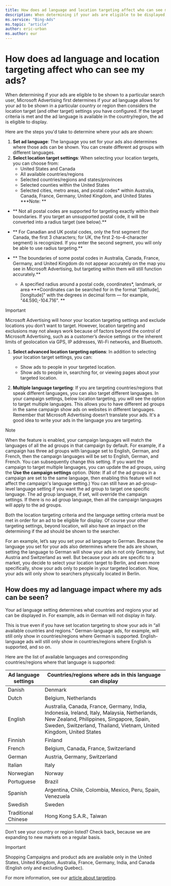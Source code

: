 ```yaml
---
title: How does ad language and location targeting affect who can see my ads?
description: When determining if your ads are eligible to be displayed, Microsoft Advertising uses both your ad language and location target settings. Both criteria must be met in order for an ad to display.
ms.service: "Bing-Ads"
ms.topic: "article"
author: eric-urban
ms.author: eur
---
```


# How does ad language and location targeting affect who can see my ads?

When determining if your ads are eligible to be shown to a particular search user, Microsoft Advertising first determines if your ad language allows for your ad to be shown in a particular country or region then considers the location target (and other target) settings you have configured. If the target criteria is met and the ad language is available in the country/region, the ad is eligible to display.

Here are the steps you'd take to determine where your ads are shown:

1. **Set ad language**: The language you set for your ads also determines where those ads can be shown. You can create different ad groups with different languages.
1. **Select location target settings**: When selecting your location targets, you can choose from:
   - United States and Canada
   - All available countries/regions
   - Selected countries/regions and states/provinces
   - Selected counties within the United States
   - Selected cities, metro areas, and postal codes\* within Australia, Canada, France, Germany, United Kingdom, and United States
**\*Note:	**
- **	Not all postal codes are supported for targeting exactly within their boundaries. If you target an unsupported postal code, it will be converted into a radius target (see below).**
- **	For Canadian and UK postal codes, only the first segment (for Canada, the first 3 characters; for UK, the first 2-to-4-character segment) is recognized. If you enter the second segment, you will only be able to use radius targeting.**
- **	The boundaries of some postal codes in Australia, Canada, France, Germany, and United Kingdom do not appear accurately on the map you see in Microsoft Advertising, but targeting within them will still function accurately.**

   - A specified radius around a postal code, coordinates\*, landmark, or area
**\*Coordinates can be searched for in the format "[latitude], [longitude]" with the degrees in decimal form — for example, "44.590,-104.716". **

> [!IMPORTANT]
> Microsoft Advertising will honor your location targeting settings and exclude locations you don’t want to target. However, location targeting and exclusions may not always work because of factors beyond the control of Microsoft Advertising, such as a customer’s device settings or the inherent limits of geolocation via GPS, IP addresses, Wi-Fi networks, and Bluetooth.

1. **Select advanced location targeting options**: In addition to selecting your location target settings, you can:
   - Show ads to people in your targeted location.
   - Show ads to people in, searching for, or viewing pages about your targeted location.

1. **Multiple language targeting**: If you are targeting countries/regions that speak different languages, you can also target different languages. In your campaign settings, below location targeting, you will see the option to target multiple languages. This allows you to have different ad groups in the same campaign show ads on websites in different languages. Remember that Microsoft Advertising doesn’t translate your ads. It's a good idea to write your ads in the language you are targeting.
> [!NOTE]
> When the feature is enabled, your campaign languages will match the languages of all the ad groups in that campaign by default. For example, if a campaign has three ad groups with language set to English, German, and French, then the campaign languages will be set to English, German, and French. You can subsequently change this setting. If you want the campaign to target multiple languages, you can update the ad groups, using the **Use the campaign settings** option. (Note: If all of the ad groups in a campaign are set to the same language, then enabling this feature will not affect the campaign's language setting.) You can still have an ad-group-level language setting if you want the ad group to target one specific language. The ad group language, if set, will override the campaign settings. If there is no ad group language, then all the campaign languages will apply to the ad groups.

Both the location targeting criteria and the language setting criteria must be met in order for an ad to be eligible for display.  Of course your other targeting settings, beyond location, will also have an impact on the determining if the ad should be shown to the searcher.

For an example, let’s say you set your ad language to German. Because the language you set for your ads also determines where the ads are shown, setting the language to German will show your ads in not only Germany, but Austria and Switzerland as well. But because your ads are specific to a market, you decide to select your location target to Berlin, and even more specifically, show your ads only to people in your targeted location. Now, your ads will only show to searchers physically located in Berlin.

## How does my ad language impact where my ads can be seen?
Your ad language setting determines what countries and regions your ad can be displayed in. For example, ads in German will not display in Italy.

This is true even if you have set location targeting to show your ads in “all available countries and regions.” German-language ads, for example, will still only show in countries/regions where German is supported. English-language ads will still only show in countries/regions where English is supported, and so on.

Here are the list of available languages and corresponding countries/regions where that language is supported:

|Ad language settings|Countries/regions where ads in this language can display|
|---|---|
|Danish|Denmark|
|Dutch|Belgium, Netherlands|
|English|Australia, Canada, France, Germany, India, Indonesia, Ireland, Italy, Malaysia, Netherlands, New Zealand, Philippines, Singapore, Spain, Sweden, Switzerland, Thailand, Vietnam, United Kingdom, United States|
|Finnish|Finland|
|French|Belgium, Canada, France, Switzerland|
|German|Austria, Germany, Switzerland|
|Italian|Italy|
|Norwegian|Norway|
|Portuguese|Brazil|
|Spanish|Argentina, Chile, Colombia, Mexico, Peru, Spain, Venezuela|
|Swedish|Sweden|
|Traditional Chinese|Hong Kong S.A.R., Taiwan|

Don’t see your country or region listed? Check back, because we are expanding to new markets on a regular basis.

> [!IMPORTANT]
> Shopping Campaigns and product ads are available only in the United States, United Kingdom, Australia, France, Germany, India, and Canada (English only and excluding Quebec).

For more information, see our  [article about targeting](./hlp_BA_CONC_Targeting.md).


